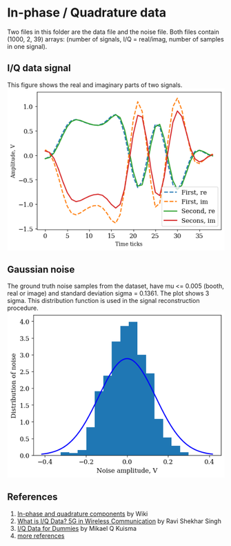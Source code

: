 # In-phase / Quadrature data
Two files in this folder are the data file and the noise file. Both files contain (1000, 2, 39) arrays: (number of signals, I/Q = real/imag, number of samples in one signal).

## I/Q data signal
This figure shows the real and imaginary parts of two signals.
![The distribution of noise is Gaussian](../figures/fig_almost_similar_signals.png)

## Gaussian noise
The ground truth noise samples from the dataset, have mu <= 0.005 (booth, real or image) and
standard deviation sigma = 0.1361. The plot shows 3 sigma. This distribution function is used in
the signal reconstruction procedure.
![The distribution of noise is Gaussian](../latex/fig_noise_pdf.png)

## References
1. [In-phase and quadrature components](https://en.wikipedia.org/wiki/In-phase_and_quadrature_components) by Wiki
2. [What is I/Q Data? 5G in Wireless Communication](https://www.linkedin.com/pulse/what-iq-data-in-depth-look-reference-5g-wireless-ravi-shekhar-8ypqc/) by Ravi Shekhar Singh
3. [ I/Q Data for Dummies](http://whiteboard.ping.se/SDR/IQ) by Mikael Q Kuisma
4. [more references](latex/)
